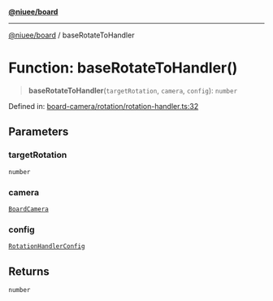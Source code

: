 [**@niuee/board**](../README.md)

***

[@niuee/board](../globals.md) / baseRotateToHandler

# Function: baseRotateToHandler()

> **baseRotateToHandler**(`targetRotation`, `camera`, `config`): `number`

Defined in: [board-camera/rotation/rotation-handler.ts:32](https://github.com/niuee/board/blob/d74620e4e63da3004adfc7105b7f1136fce9577c/src/board-camera/rotation/rotation-handler.ts#L32)

## Parameters

### targetRotation

`number`

### camera

[`BoardCamera`](../interfaces/BoardCamera.md)

### config

[`RotationHandlerConfig`](../type-aliases/RotationHandlerConfig.md)

## Returns

`number`
